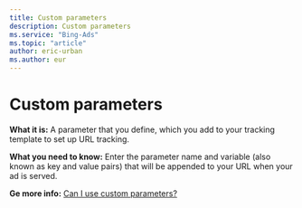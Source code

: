 ```yaml
---
title: Custom parameters
description: Custom parameters
ms.service: "Bing-Ads"
ms.topic: "article"
author: eric-urban
ms.author: eur
---
```


# Custom parameters

**What it is:**  A parameter that you define, which you add to your tracking template to set up URL tracking.

**What you need to know:** Enter the parameter name and variable (also known as key and value pairs) that will be appended to your URL when your ad is served.

**Ge more info:**    [Can I use custom parameters?](../hlp_BA_CONC_UpgradeURL_TrackTemplateCustomParam.md)


